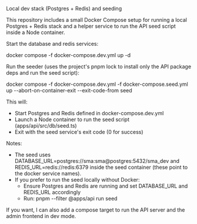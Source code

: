 Local dev stack (Postgres + Redis) and seeding

This repository includes a small Docker Compose setup for running a local Postgres + Redis stack and a helper service to run the API seed script inside a Node container.

Start the database and redis services:

docker compose -f docker-compose.dev.yml up -d

Run the seeder (uses the project's pnpm lock to install only the API package deps and run the seed script):

docker compose -f docker-compose.dev.yml -f docker-compose.seed.yml up --abort-on-container-exit --exit-code-from seed

This will:

- Start Postgres and Redis defined in docker-compose.dev.yml
- Launch a Node container to run the seed script (apps/api/src/db/seed.ts)
- Exit with the seed service's exit code (0 for success)

Notes:

- The seed uses DATABASE_URL=postgres://sma:sma@postgres:5432/sma_dev and REDIS_URL=redis://redis:6379 inside the seed container (these point to the docker service names).
- If you prefer to run the seed locally without Docker:
  - Ensure Postgres and Redis are running and set DATABASE_URL and REDIS_URL accordingly
  - Run: pnpm --filter @apps/api run seed

If you want, I can also add a compose target to run the API server and the admin frontend in dev mode.
